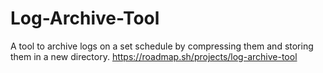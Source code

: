 # Log-Archive-Tool
A tool to archive logs on a set schedule by compressing them and storing them in a new directory.
https://roadmap.sh/projects/log-archive-tool
